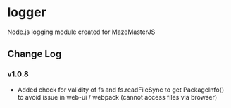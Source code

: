 # logger

Node.js logging module created for MazeMasterJS

## Change Log

### v1.0.8

-   Added check for validity of fs and fs.readFileSync to get PackageInfo() to avoid issue in web-ui / webpack (cannot access files via browser)
